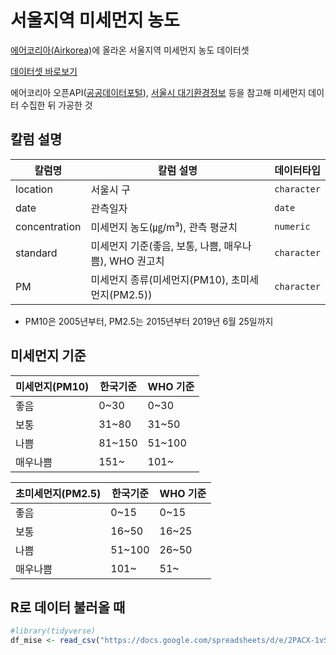 
<!-- README.md is generated from README.Rmd. Please edit that file -->

# 서울지역 미세먼지 농도 
 
[에어코리아(Airkorea)](https://www.airkorea.or.kr)에 올라온 서울지역 미세먼지 농도 데이터셋

[데이터셋 바로보기](https://raw.githubusercontent.com/taltal-ddj/taltal/master/taltal_raw/concentration_of_fine_dust/mise.csv)

에어코리아 오픈API([공공데이터포털](https://www.data.go.kr)), [서울시 대기환경정보](http://cleanair.seoul.go.kr/main.htm) 등을 참고해 미세먼지 데이터 수집한 뒤 가공한 것

## 칼럼 설명

| 칼럼명            | 칼럼 설명                  | 데이터타입     |
| --------------- | ------------------------- | ----------- |
| location        | 서울시 구                    | `character` |
| date            | 관측일자                     | `date` |
| concentration   | 미세먼지 농도(㎍/m³), 관측 평균치 | `numeric` |
| standard        | 미세먼지 기준(좋음, 보통, 나쁨, 매우나쁨), WHO 권고치 | `character` |
| PM              | 미세먼지 종류(미세먼지(PM10), 초미세먼지(PM2.5)) | `character` |
* PM10은 2005년부터, PM2.5는 2015년부터 2019년 6월 25일까지

## 미세먼지 기준

| 미세먼지(PM10)     | 한국기준               | WHO 기준     |
| --------------- | ------------------------- | ----------- |
| 좋음             | 0~30                      | 0~30 |
| 보통             | 31~80                     | 31~50 |
| 나쁨             | 81~150                    | 51~100 |
| 매우나쁨           | 151~                     | 101~|

| 초미세먼지(PM2.5)  | 한국기준              | WHO 기준     |
| --------------- | ------------------------- | ----------- |
| 좋음             | 0~15                      | 0~15 |
| 보통             | 16~50                     | 16~25 |
| 나쁨             | 51~100                    | 26~50 |
| 매우나쁨           | 101~                     | 51~ |

## R로 데이터 불러올 때

``` r
#library(tidyverse)
df_mise <- read_csv("https://docs.google.com/spreadsheets/d/e/2PACX-1vSeHC434NgPFobridB9YncQiiZcZQerb_8Kd8Mt8qNuBmjCRBUn38hGBqFURNqojK9fDwKQ_FRj9_YR/pub?gid=0&single=true&output=csv")
